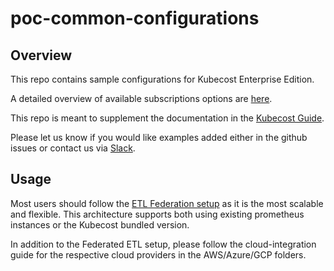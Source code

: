 # poc-common-configurations

## Overview

This repo contains sample configurations for Kubecost Enterprise Edition.

A detailed overview of available subscriptions options are [here](https://www.kubecost.com/pricing/).

This repo is meant to supplement the documentation in the [Kubecost Guide](https://docs.kubecost.com/).

Please let us know if you would like examples added either in the github issues or contact us via [Slack](https://kubecost.slack.com/).

## Usage

Most users should follow the [ETL Federation setup](etl-federation-aggregator/README.md) as it is the most scalable and flexible. This architecture supports both using existing prometheus instances or the Kubecost bundled version.

In addition to the Federated ETL setup, please follow the cloud-integration guide for the respective cloud providers in the AWS/Azure/GCP folders.
